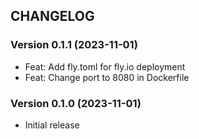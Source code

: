 ## CHANGELOG

### Version 0.1.1 (2023-11-01)

-   Feat: Add fly.toml for fly.io deployment
-   Feat: Change port to 8080 in Dockerfile

### Version 0.1.0 (2023-11-01)

-   Initial release
